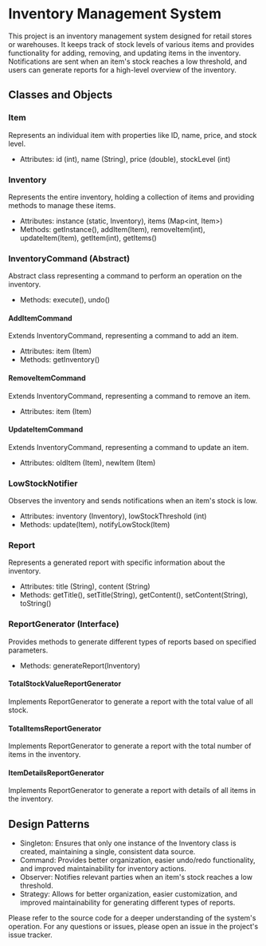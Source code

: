 # Inventory Management System

This project is an inventory management system designed for retail stores or warehouses. It keeps track of stock levels of various items and provides functionality for adding, removing, and updating items in the inventory. Notifications are sent when an item's stock reaches a low threshold, and users can generate reports for a high-level overview of the inventory.

## Classes and Objects

### Item

Represents an individual item with properties like ID, name, price, and stock level.

- Attributes: id (int), name (String), price (double), stockLevel (int)

### Inventory

Represents the entire inventory, holding a collection of items and providing methods to manage these items.

- Attributes: instance (static, Inventory), items (Map<int, Item>)
- Methods: getInstance(), addItem(Item), removeItem(int), updateItem(Item), getItem(int), getItems()

### InventoryCommand (Abstract)

Abstract class representing a command to perform an operation on the inventory. 

- Methods: execute(), undo()

#### AddItemCommand

Extends InventoryCommand, representing a command to add an item.

- Attributes: item (Item)
- Methods: getInventory()

#### RemoveItemCommand

Extends InventoryCommand, representing a command to remove an item.

- Attributes: item (Item)

#### UpdateItemCommand

Extends InventoryCommand, representing a command to update an item.

- Attributes: oldItem (Item), newItem (Item)

### LowStockNotifier

Observes the inventory and sends notifications when an item's stock is low.

- Attributes: inventory (Inventory), lowStockThreshold (int)
- Methods: update(Item), notifyLowStock(Item)

### Report

Represents a generated report with specific information about the inventory.

- Attributes: title (String), content (String)
- Methods: getTitle(), setTitle(String), getContent(), setContent(String), toString()

### ReportGenerator (Interface)

Provides methods to generate different types of reports based on specified parameters.

- Methods: generateReport(Inventory)

#### TotalStockValueReportGenerator

Implements ReportGenerator to generate a report with the total value of all stock.

#### TotalItemsReportGenerator

Implements ReportGenerator to generate a report with the total number of items in the inventory.

#### ItemDetailsReportGenerator

Implements ReportGenerator to generate a report with details of all items in the inventory.

## Design Patterns

- Singleton: Ensures that only one instance of the Inventory class is created, maintaining a single, consistent data source.
- Command: Provides better organization, easier undo/redo functionality, and improved maintainability for inventory actions.
- Observer: Notifies relevant parties when an item's stock reaches a low threshold.
- Strategy: Allows for better organization, easier customization, and improved maintainability for generating different types of reports.

Please refer to the source code for a deeper understanding of the system's operation. For any questions or issues, please open an issue in the project's issue tracker.